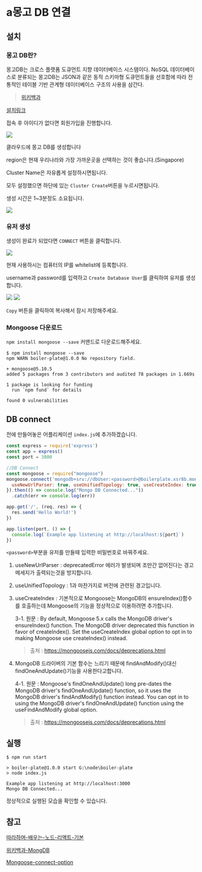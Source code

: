 # a몽고 DB 연결

## 설치

### 몽고 DB란?
몽고DB는 크로스 플랫폼 도큐먼트 지향 데이터베이스 시스템이다. NoSQL 데이터베이스로 분류되는 몽고DB는 JSON과 같은 동적 스키마형 도큐먼트들을 선호함에 따라 전통적인 테이블 기반 관계형 데이터베이스 구조의 사용을 삼간다.

> [위키백과](https://www.google.com/search?q=%EB%AA%BD%EA%B3%A0DB&oq=%EB%AA%BD%EA%B3%A0DB&aqs=chrome..69i57j0l7.2418j0j7&sourceid=chrome&ie=UTF-8)

[설치링크](https://www.mongodb.com/)

접속 후 아이디가 없다면 회원가입을 진행합니다.

<img src="./images/db_start.png"/>

클라우드에 몽고 DB를 생성합니다

region은 현재 우리나라와 가장 가까운곳을 선택하는 것이 좋습니다.(Singapore)

Cluster Name은 자유롭게 설정하시면됩니다.

모두 설정했으면 하단에 있는 `Cluster Create`버튼을 누르시면됩니다.

생성 시간은 1~3분정도 소요됩니다.

<img src="./images/db_creating.png" />

### 유저 생성

생성이 완료가 되었다면 `CONNECT` 버튼을 클릭합니다.

<img src="./images/db_user_create.png" />

현재 사용하시는 컴퓨터의 IP를 whitelist에 등록합니다.

username과 password를 입력하고 `Create Database User`를 클릭하여 유저를 생성합니다.

<img src="./images/db_connect_choose.png" />


<img src="./images/db_connect_choose2.png" />

`Copy` 버튼을 클릭하여 복사해서 잠시 저장해주세요.

### Mongoose 다운로드

`npm install mongoose --save` 커맨드로 다운로드해주세요.

```
$ npm install mongoose --save
npm WARN boiler-plate@1.0.0 No repository field.

+ mongoose@5.10.5
added 5 packages from 3 contributors and audited 78 packages in 1.669s

1 package is looking for funding
  run `npm fund` for details

found 0 vulnerabilities
```


## DB connect

전에 만들어놓은 어플리케이션 `index.js`에 추가하겠습니다.

```javascript
const express = require('express')
const app = express()
const port = 3000

//DB Connect
const mongoose = require("mongoose")
mongoose.connect('mongodb+srv://dbUser:<password>@boilerplate.xsr8b.mongodb.net/<dbname>?retryWrites=true&w=majority',{
  useNewUrlParser: true, useUnifiedTopology: true, useCreateIndex: true, useFindAndModify: false
}).then(() => console.log("Mongo DB Connected..."))
  .catch(err => console.log(err))

app.get('/', (req, res) => {
  res.send('Hello World!')
})

app.listen(port, () => {
  console.log(`Example app listening at http://localhost:${port}`)
})
```

`<password>`부분을 유저를 만들때 입력한 비밀번호로 바꿔주세요.

1. useNewUrlParser : deprecatedError 에러가 발생되며 조만간 없어진다는 경고 메세지가 출력되는것을 방지합니다.
2. useUnifiedTopology : 1과 마찬가지로 버전에 관련된 경고입니다.
3. useCreateIndex : 기본적으로 Mongoose는 MongoDB의 ensureIndex()함수를 호출하는데 Mongoose의 기능을 정상적으로 이용하려면 추가합니다.

    3-1. 원문 : By default, Mongoose 5.x calls the MongoDB driver's ensureIndex() function. The MongoDB driver deprecated this function in favor of createIndex(). Set the useCreateIndex global option to opt in to making Mongoose use createIndex() instead.
    > 출처 :  https://mongoosejs.com/docs/deprecations.html
4. MongoDB 드라이버의 기본 함수는 느리기 때문에 findAndModify()대신 findOneAndUpdate()기능을 사용한다고합니다.

    4-1. 원문 : Mongoose's findOneAndUpdate() long pre-dates the MongoDB driver's findOneAndUpdate() function, so it uses the MongoDB driver's findAndModify() function instead. You can opt in to using the MongoDB driver's findOneAndUpdate() function using the useFindAndModify global option.
    > 출처 : https://mongoosejs.com/docs/deprecations.html

## 실행

```shell
$ npm run start

> boiler-plate@1.0.0 start G:\node\boiler-plate
> node index.js

Example app listening at http://localhost:3000
Mongo DB Connected...
```

정상적으로 실행된 모습을 확인할 수 있습니다.

## 참고

[따라하며-배우는-노드-리액트-기본](https://www.inflearn.com/course/%EB%94%B0%EB%9D%BC%ED%95%98%EB%A9%B0-%EB%B0%B0%EC%9A%B0%EB%8A%94-%EB%85%B8%EB%93%9C-%EB%A6%AC%EC%95%A1%ED%8A%B8-%EA%B8%B0%EB%B3%B8/lecture/37065?tab=note)

[위키백과-MongDB](https://www.google.com/search?q=%EB%AA%BD%EA%B3%A0DB&oq=%EB%AA%BD%EA%B3%A0DB&aqs=chrome..69i57j0l7.2418j0j7&sourceid=chrome&ie=UTF-8)

[Mongoose-connect-option](https://mongoosejs.com/docs/deprecations.html)



